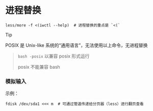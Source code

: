 # 进程替换

[^tag]: linux unix



```shell
less/more -f <(iwctl --help)  # 进程替换的重点是 `<(`
```
> [!tip]
> POSIX 是 Unix-like 系统的“通用语言”，无法使用以上命令，无进程替换

> `bash -posix` 以兼容 posix 形式运行
> 
> posix 不能兼容 bash



### 模拟输入



示例：

```shell
fdisk /dev/sda1 <<< m  # 可通过管道传递给分页器（less）进行翻页查看
```